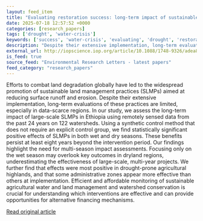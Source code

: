 ```yaml
---
layout: feed_item
title: "Evaluating restoration success: long-term impact of sustainable land management practices in Ethiopia using synthetic control with matrix completion method"
date: 2025-07-18 12:57:52 +0000
categories: [research_papers]
tags: ['drought', 'water-crisis']
keywords: ['success', 'water-crisis', 'evaluating', 'drought', 'restoration']
description: "Despite their extensive implementation, long-term evaluations of these practices are limited, especially in data-scarce regions"
external_url: http://iopscience.iop.org/article/10.1088/1748-9326/adea89
is_feed: true
source_feed: "Environmental Research Letters - latest papers"
feed_category: "research_papers"
---
```


Efforts to combat land degradation globally have led to the widespread promotion of sustainable land management practices (SLMPs) aimed at reducing surface runoff and erosion. Despite their extensive implementation, long-term evaluations of these practices are limited, especially in data-scarce regions. In our study, we assess the long-term impact of large-scale SLMPs in Ethiopia using remotely sensed data from the past 24 years on 122 watersheds. Using a synthetic control method that does not require an explicit control group, we find statistically significant positive effects of SLMPs in both wet and dry seasons. These benefits persist at least eight years beyond the intervention period. Our findings highlight the need for multi-season impact assessments. Focusing only on the wet season may overlook key outcomes in dryland regions, underestimating the effectiveness of large-scale, multi-year projects. We further find that effects were most positive in drought-prone agricultural highlands, and that some administrative zones appear more effective than others at implementation. Efficient and affordable monitoring of sustainable agricultural water and land management and watershed conservation is crucial for understanding which interventions are effective and can provide opportunities for alternative financing mechanisms.

[Read original article](http://iopscience.iop.org/article/10.1088/1748-9326/adea89)
